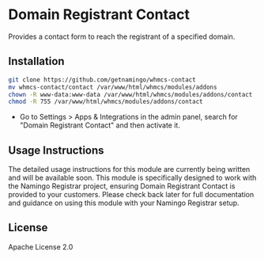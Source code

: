 # Domain Registrant Contact
Provides a contact form to reach the registrant of a specified domain.

## Installation

```bash
git clone https://github.com/getnamingo/whmcs-contact
mv whmcs-contact/contact /var/www/html/whmcs/modules/addons
chown -R www-data:www-data /var/www/html/whmcs/modules/addons/contact
chmod -R 755 /var/www/html/whmcs/modules/addons/contact
```

- Go to Settings > Apps & Integrations in the admin panel, search for "Domain Registrant Contact" and then activate it.

## Usage Instructions

The detailed usage instructions for this module are currently being written and will be available soon. This module is specifically designed to work with the Namingo Registrar project, ensuring Domain Registrant Contact is provided to your customers. Please check back later for full documentation and guidance on using this module with your Namingo Registrar setup.

## License

Apache License 2.0